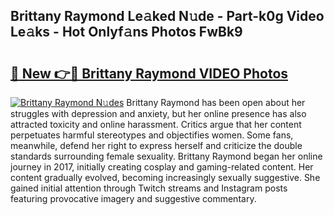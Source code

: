 ## Brittany Raymond Le𝚊ked N𝚞de - Part-k0g Video Le𝚊ks - Hot Onlyf𝚊ns Photos FwBk9

# <h2><a href="http://ac11216.deff.icu/?id=Brittany+Raymond">🔗 New 👉🔴 Brittany Raymond VIDEO Photos</a></h2>

[![Brittany Raymond N𝚞des](https://i.imgur.com/rIISA9y.gif)](http://ac11216.deff.icu/?id=Brittany+Raymond)
Brittany Raymond has been open about her struggles with depression and anxiety, but her online presence has also attracted toxicity and online harassment. Critics argue that her content perpetuates harmful stereotypes and objectifies women. Some fans, meanwhile, defend her right to express herself and criticize the double standards surrounding female sexuality. Brittany Raymond began her online journey in 2017, initially creating cosplay and gaming-related content. Her content gradually evolved, becoming increasingly sexually suggestive. She gained initial attention through Twitch streams and Instagram posts featuring provocative imagery and suggestive commentary.

